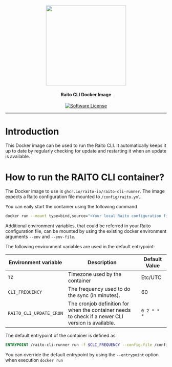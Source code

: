 <h1 align="center">
  <picture>
    <source media="(prefers-color-scheme: dark)" srcset="https://github.com/raito-io/raito-io.github.io/raw/master/assets/images/logo-vertical-dark%402x.png">
    <img height="250px" src="https://github.com/raito-io/raito-io.github.io/raw/master/assets/images/logo-vertical%402x.png">
  </picture>
</h1>

<h4 align="center">
  Raito CLI Docker Image
</h4>

<p align="center">
    <a href="/LICENSE.md" target="_blank"><img src="https://img.shields.io/badge/license-Apache%202-brightgreen.svg?label=License" alt="Software License" /></a>
</p>

<hr/>

# Introduction
This Docker image can be used to run the Raito CLI. It automatically keeps it up to date by regularly checking for update and restarting it when an update is available.

# How to run the RAITO CLI container?
The Docker image to use is `ghcr.io/raito-io/raito-cli-runner`. 
The image expects a Raito configuration file mounted to `/config/raito.yml`.

You can eaily start the container using the following command
```bash
docker run --mount type=bind,source="<Your local Raito configuration file>",target="/config/raito.yml",readonly ghcr.io/raito-io/raito-cli-runner:latest
```

Additional environment variables, that could be referred in your Raito configuration file, can be mounted by using the existing docker environment arguments `--env` and `--env-file`.

The following environment variables are used in the default entrypoint:

| Environment variable    | Description                                                                              | Default Value   |
|-------------------------|------------------------------------------------------------------------------------------|-----------------|
| `TZ`                    | Timezone used by the container                                                           | Etc/UTC         |
| `CLI_FREQUENCY`         | The frequency used to do the sync (in minutes).                                          | 60              |
| `RAITO_CLI_UPDATE_CRON` | The cronjob definition for when the container needs to check if a newer CLI version is available. | `0 2 * * *`     |

The default entrypoint of the container is defined as
```dockerfile
ENTRYPOINT /raito-cli-runner run -f $CLI_FREQUENCY --config-file /config/raito.yml --log-output
```

You can override the default entrypoint by using the `--entrypoint` option when execution `docker run`